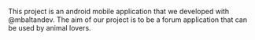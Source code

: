 This project is an android mobile application that we developed with @mbaltandev.
The aim of our project is to be a forum application that can be used by animal lovers.

